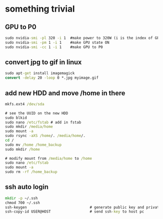 # something trivial

## GPU to P0  
```bat
sudo nvidia-smi -pl 320 -i 1  #make power to 320W (i is the index of GPU number)  
sudo nvidia-smi -pm 1 -i 1    #make GPU state ON  
sudo nvidia-smi -cc 1 -i 1    #make GPU to P0  
```
  
## convert jpg to gif in linux  
```bat
sudo apt-get install imagemagick  
convert -delay 20 -loop 0 *.jpg myimage.gif  
```
  
## add new HDD and move /home in there  
```bat
mkfs.ext4 /dev/sda  
  
# see the UUID on the new HDD  
sudo blkid                              
sudo nano /etc/fstab # add in fstab  
sudo mkdir /media/home  
sudo mount -a  
sudo rsync -aXS /home/. /media/home/.  
cd /  
sudo mv /home /home_backup  
sudo mkdir /home  
  
# modify mount from /media/home to /home  
sudo nano /etc/fstab                     
sudo mount -a  
sudo rm -rf /home_backup  
```  
  
## ssh auto login  
```bat
mkdir -p ~/.ssh  
chmod 700 ~/.ssh  
ssh-keygen                             # generate public key and private key
ssh-copy-id USER@HOST                  # send ssh-key to host pc
```
